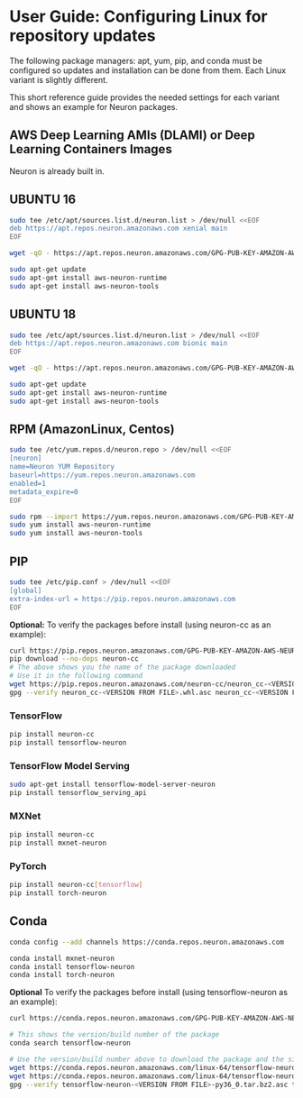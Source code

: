 # User Guide: Configuring Linux for repository updates

The following package managers: apt, yum, pip, and conda must be configured so updates and installation can be done from them. Each Linux variant is slightly different.

This short reference guide provides the needed settings for each variant and shows an example for Neuron packages.

## AWS Deep Learning AMIs (DLAMI) or Deep Learning Containers Images

Neuron is already built in.

## UBUNTU 16

```bash
sudo tee /etc/apt/sources.list.d/neuron.list > /dev/null <<EOF
deb https://apt.repos.neuron.amazonaws.com xenial main
EOF

wget -qO - https://apt.repos.neuron.amazonaws.com/GPG-PUB-KEY-AMAZON-AWS-NEURON.PUB | sudo apt-key add -

sudo apt-get update
sudo apt-get install aws-neuron-runtime
sudo apt-get install aws-neuron-tools
```

## UBUNTU 18

```bash
sudo tee /etc/apt/sources.list.d/neuron.list > /dev/null <<EOF
deb https://apt.repos.neuron.amazonaws.com bionic main
EOF

wget -qO - https://apt.repos.neuron.amazonaws.com/GPG-PUB-KEY-AMAZON-AWS-NEURON.PUB | sudo apt-key add -

sudo apt-get update
sudo apt-get install aws-neuron-runtime
sudo apt-get install aws-neuron-tools
```

## RPM (AmazonLinux, Centos)

```bash
sudo tee /etc/yum.repos.d/neuron.repo > /dev/null <<EOF
[neuron]
name=Neuron YUM Repository
baseurl=https://yum.repos.neuron.amazonaws.com
enabled=1
metadata_expire=0
EOF

sudo rpm --import https://yum.repos.neuron.amazonaws.com/GPG-PUB-KEY-AMAZON-AWS-NEURON.PUB
sudo yum install aws-neuron-runtime
sudo yum install aws-neuron-tools
```

## PIP

```bash
sudo tee /etc/pip.conf > /dev/null <<EOF
[global]
extra-index-url = https://pip.repos.neuron.amazonaws.com
EOF
```

**Optional:** To verify the packages before install (using neuron-cc as an example):

```bash
curl https://pip.repos.neuron.amazonaws.com/GPG-PUB-KEY-AMAZON-AWS-NEURON.PUB | gpg --import
pip download --no-deps neuron-cc
# The above shows you the name of the package downloaded
# Use it in the following command
wget https://pip.repos.neuron.amazonaws.com/neuron-cc/neuron_cc-<VERSION FROM FILE>.whl.asc
gpg --verify neuron_cc-<VERSION FROM FILE>.whl.asc neuron_cc-<VERSION FROM FILE>.whl
```

### TensorFlow

```bash
pip install neuron-cc
pip install tensorflow-neuron
```
### TensorFlow Model Serving

```bash
sudo apt-get install tensorflow-model-server-neuron
pip install tensorflow_serving_api
```

### MXNet

```bash
pip install neuron-cc
pip install mxnet-neuron
```

### PyTorch

```bash
pip install neuron-cc[tensorflow]
pip install torch-neuron
```

## Conda

```bash
conda config --add channels https://conda.repos.neuron.amazonaws.com

conda install mxnet-neuron
conda install tensorflow-neuron
conda install torch-neuron
```

**Optional** To verify the packages before install (using tensorflow-neuron as an example):

```bash
curl https://conda.repos.neuron.amazonaws.com/GPG-PUB-KEY-AMAZON-AWS-NEURON.PUB | gpg --import

# This shows the version/build number of the package
conda search tensorflow-neuron

# Use the version/build number above to download the package and the signature
wget https://conda.repos.neuron.amazonaws.com/linux-64/tensorflow-neuron-<VERSION FROM FILE>-py36_0.tar.bz2
wget https://conda.repos.neuron.amazonaws.com/linux-64/tensorflow-neuron-<VERSION FROM FILE>-py36_0.tar.bz2.asc
gpg --verify tensorflow-neuron-<VERSION FROM FILE>-py36_0.tar.bz2.asc tensorflow-neuron-<VERSION FROM FILE>-py36_0.tar.bz2
```
